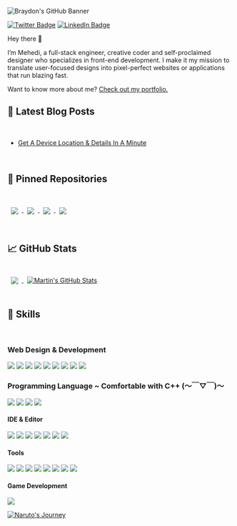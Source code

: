 ![Braydon's GitHub Banner](./assets/mhcover.jpg)


[![Twitter Badge](https://img.shields.io/badge/Medium-Profile-informational?style=flat&logo=medium&logoColor=white&color=1CA2F1)](https://medium.com/@mehediishere)
[![LinkedIn Badge](https://img.shields.io/badge/LinkedIn-Profile-informational?style=flat&logo=linkedin&logoColor=white&color=0D76A8)](https://www.linkedin.com/in/mh-mehedi-hasan/)

Hey there 👋

I’m Mehedi, a full-stack engineer, creative coder and self-proclaimed designer who specializes in front-end development. I make it my mission to translate user-focused designs into pixel-perfect websites or applications that run blazing fast.

Want to know more about me? [Check out my portfolio.](https://mehedihasan.ml/)

## 📝 Latest Blog Posts

<br>

<!-- BLOG-POST-LIST:START -->
- [Get A Device Location & Details In A Minute](https://mehediishere.medium.com/get-a-device-location-details-accurately-in-a-minute-linux-858fa3d5fc97)

<!-- BLOG-POST-LIST:END -->

<br>

## 📌 Pinned Repositories

<br>

<a href="https://github.com/mehediishere/Backend_Web_development">
  <img align="center" style="margin:1rem 0.5rem" src="https://github-readme-stats.vercel.app/api/pin/?username=mehediishere&repo=backend_Web_development&title_color=ffffff&text_color=c9cacc&icon_color=4AB197&bg_color=1A2B34" />
</a>

<a href="https://github.com/mehediishere/Linux">
  <img align="center" style="margin:0.5rem" src="https://github-readme-stats.vercel.app/api/pin/?username=mehediishere&repo=linux&title_color=ffffff&text_color=c9cacc&icon_color=4AB197&bg_color=1A2B34" />
</a>

<a href="https://github.com/mehediishere/Competitive-Programming">
  <img align="center" style="margin:0.5rem" src="https://github-readme-stats.vercel.app/api/pin/?username=mehediishere&repo=Competitive-Programming&title_color=ffffff&text_color=c9cacc&icon_color=4AB197&bg_color=1A2B34" />
</a>

<a href="https://github.com/mehediishere/Data-Mining-_Market-Basket-Analysis">
  <img align="center" style="margin:0.5rem" src="https://github-readme-stats.vercel.app/api/pin/?username=mehediishere&repo=Data-Mining-_Market-Basket-Analysis&title_color=ffffff&text_color=c9cacc&icon_color=4AB197&bg_color=1A2B34" />
</a>

<br>
<br>

## &#x1f4c8; GitHub Stats

<br>

<a href="https://github.com/mehediishere">
  <img align="center" style="margin:0.5rem" src="https://github-readme-stats.vercel.app/api/top-langs/?username=mehediishere&hide=html,css&title_color=ffffff&text_color=c9cacc&icon_color=4AB197&bg_color=1A2B34" />
</a>

<a href="https://github.com/mehediishere">
  <img align="center" style="margin:0.5rem" src="https://github-readme-stats.vercel.app/api?username=mehediishere&show_icons=true&line_height=27&count_private=true&title_color=ffffff&text_color=c9cacc&icon_color=4AB097&bg_color=1A2B34" alt="Martin's GitHub Stats" />
</a>

<br>
<br>

## 💼 Skills

<br />

### Web Design & Development

![](https://img.shields.io/badge/FrontEnd-CSS-informational?style=flat&logo=css3&logoColor=white&color=4AB197)
![](https://img.shields.io/badge/FrontEnd-HTML-informational?style=flat&logo=html5&logoColor=white&color=4AB197)
![](https://img.shields.io/badge/FrontEnd-Bootstrap-informational?style=flat&logo=Bootstrap&logoColor=white&color=4AB197)
![](https://img.shields.io/badge/FrontEnd-JavaScript-informational?style=flat&logo=JavaScript&logoColor=white&color=4AB197)
![](https://img.shields.io/badge/FrontEnd-Jquery-informational?style=flat&logo=Jquery&logoColor=white&color=4AB197)
![](https://img.shields.io/badge/Framework-Vue.js-informational?style=flat&logo=vue-dot-js&logoColor=white&color=4AB197)
![](https://img.shields.io/badge/BackEnd-php-informational?style=flat&logo=php&logoColor=white&color=4AB197)
![](https://img.shields.io/badge/BackEnd-MySQL-informational?style=flat&logo=MySQL&logoColor=white&color=4AB197)
![](https://img.shields.io/badge/FTP-FileZilla-informational?style=flat&logo=filezilla&logoColor=white&color=4AB197)


### Programming Language ~ Comfortable with  C++ (～￣▽￣)～
![](https://img.shields.io/badge/Code-C++-informational?style=flat&logo=c&logoColor=white&color=4AB197)
![](https://img.shields.io/badge/Code-CSharp-informational?style=flat&logo=C-Sharp&logoColor=white&color=4AB197)
![](https://img.shields.io/badge/Code-Java-informational?style=flat&logo=Java&logoColor=white&color=4AB197)
![](https://img.shields.io/badge/Code-Python-informational?style=flat&logo=Python&logoColor=white&color=4AB197)
#### IDE & Editor
![](https://img.shields.io/badge/IDE-ApacheNetBeans-informational?style=flat&logo=Apache-NetBeans-IDE&logoColor=white&color=4AB197) 
![](https://img.shields.io/badge/IDE-CodeBlocks-informational?style=flat&logo=Code-Blocks&logoColor=white&color=4AB197)
![](https://img.shields.io/badge/IDE-VisualStudio-informational?style=flat&logo=visual-studio&logoColor=white&color=4AB197)
![](https://img.shields.io/badge/IDE-Spyder-informational?style=flat&logo=spyder-ide&logoColor=white&color=4AB197)
![](https://img.shields.io/badge/IDE-Jupyter-informational?style=flat&logo=jupyter&logoColor=white&color=4AB197)
![](https://img.shields.io/badge/Editor-VisualStudioCode-informational?style=flat&logo=visual-studio-code&logoColor=white&color=4AB197)
![](https://img.shields.io/badge/Editor-Atom-informational?style=flat&logo=atom&logoColor=white&color=4AB197)

#### Tools

![](https://img.shields.io/badge/OS-Parrot_OS-informational?style=flat&logo=linux&logoColor=white&color=4AB197)
![](https://img.shields.io/badge/OS-Kali_Linux-informational?style=flat&logo=kali-linux&logoColor=white&color=4AB197)
![](https://img.shields.io/badge/Tools-NPM-informational?style=flat&logo=npm&logoColor=white&color=4AB197)
![](https://img.shields.io/badge/Tools-Photoshop-informational?style=flat&logo=Adobe-Photoshop&logoColor=white&color=4AB197)
![](https://img.shields.io/badge/Tools-Bootstrap_Studio-informational?style=flat&logo=bootstrap&logoColor=white&color=4AB197)
![](https://img.shields.io/badge/Tools-Git-informational?style=flat&logo=git&logoColor=white&color=4AB197)
![](https://img.shields.io/badge/Tools-GitHub-informational?style=flat&logo=GitHub&logoColor=white&color=4AB197)
![](https://img.shields.io/badge/VirtualMachine-VMware-informational?style=flat&logo=vmware&logoColor=white&color=4AB197)

#### Game Development

![](https://img.shields.io/badge/Game-Unity_Game_Engine-informational?style=flat&logo=Unity&logoColor=white&color=4AB197)

[![Naruto's Journey](./assets/NNN2.gif)](https://youtu.be/VQHGMg2RmG0)

<br>

